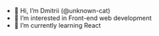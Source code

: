 - 👋 Hi, I’m Dmitrii (@unknown-cat)
- 👀 I’m interested in Front-end web development
- 🌱 I’m currently learning React

